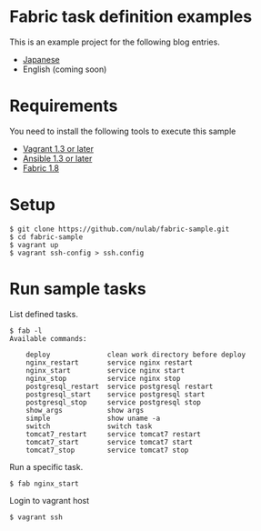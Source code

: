 # Fabric task definition examples

This is an example project for the following blog entries.

* [Japanese](http://www.backlog.jp/blog/2013/09/fabric-advanced.html)
* English (coming soon)

# Requirements

You need to install the following tools to execute this sample

* [Vagrant 1.3 or later](http://docs.vagrantup.com/v2/installation/index.html)
* [Ansible 1.3 or later](http://docs.ansible.com/intro_installation.html)
* [Fabric 1.8](http://docs.fabfile.org/en/1.7/#installation)

# Setup

```
$ git clone https://github.com/nulab/fabric-sample.git
$ cd fabric-sample
$ vagrant up
$ vagrant ssh-config > ssh.config
```

# Run sample tasks

List defined tasks.
```
$ fab -l
Available commands:

    deploy              clean work directory before deploy
    nginx_restart       service nginx restart
    nginx_start         service nginx start
    nginx_stop          service nginx stop
    postgresql_restart  service postgresql restart
    postgresql_start    service postgresql start
    postgresql_stop     service postgresql stop
    show_args           show args
    simple              show uname -a
    switch              switch task
    tomcat7_restart     service tomcat7 restart
    tomcat7_start       service tomcat7 start
    tomcat7_stop        service tomcat7 stop
```

Run a specific task.
```
$ fab nginx_start
```

Login to vagrant host
```
$ vagrant ssh
```
